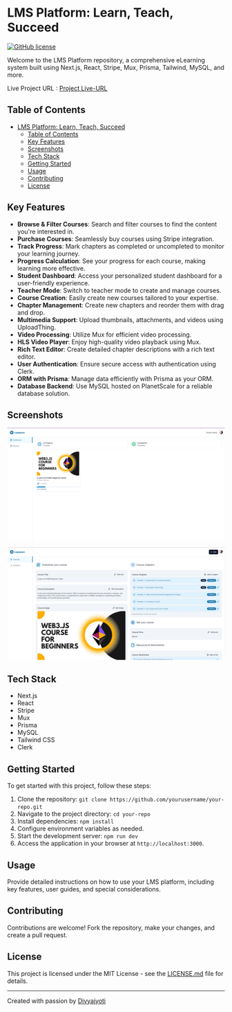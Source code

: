 # LMS Platform: Learn, Teach, Succeed

[![GitHub license](https://img.shields.io/badge/license-MIT-blue.svg)](LICENSE.md)

Welcome to the LMS Platform repository, a comprehensive eLearning system built using Next.js, React, Stripe, Mux, Prisma, Tailwind, MySQL, and more.

Live Project URL : [Project Live-URL]("/")

## Table of Contents

- [LMS Platform: Learn, Teach, Succeed](#lms-platform-learn-teach-succeed)
  - [Table of Contents](#table-of-contents)
  - [Key Features](#key-features)
  - [Screenshots](#screenshots)
  - [Tech Stack](#tech-stack)
  - [Getting Started](#getting-started)
  - [Usage](#usage)
  - [Contributing](#contributing)
  - [License](#license)

## Key Features

- **Browse & Filter Courses**: Search and filter courses to find the content you're interested in.
- **Purchase Courses**: Seamlessly buy courses using Stripe integration.
- **Track Progress**: Mark chapters as completed or uncompleted to monitor your learning journey.
- **Progress Calculation**: See your progress for each course, making learning more effective.
- **Student Dashboard**: Access your personalized student dashboard for a user-friendly experience.
- **Teacher Mode**: Switch to teacher mode to create and manage courses.
- **Course Creation**: Easily create new courses tailored to your expertise.
- **Chapter Management**: Create new chapters and reorder them with drag and drop.
- **Multimedia Support**: Upload thumbnails, attachments, and videos using UploadThing.
- **Video Processing**: Utilize Mux for efficient video processing.
- **HLS Video Player**: Enjoy high-quality video playback using Mux.
- **Rich Text Editor**: Create detailed chapter descriptions with a rich text editor.
- **User Authentication**: Ensure secure access with authentication using Clerk.
- **ORM with Prisma**: Manage data efficiently with Prisma as your ORM.
- **Database Backend**: Use MySQL hosted on PlanetScale for a reliable database solution.

## Screenshots

![Screenshot 1](screenshot_1.PNG)

![Screenshot 2](screenshot_2.PNG)

## Tech Stack

- Next.js
- React
- Stripe
- Mux
- Prisma
- MySQL
- Tailwind CSS
- Clerk

## Getting Started

To get started with this project, follow these steps:

1. Clone the repository: `git clone https://github.com/yourusername/your-repo.git`
2. Navigate to the project directory: `cd your-repo`
3. Install dependencies: `npm install`
4. Configure environment variables as needed.
5. Start the development server: `npm run dev`
6. Access the application in your browser at `http://localhost:3000`.

## Usage

Provide detailed instructions on how to use your LMS platform, including key features, user guides, and special considerations.

## Contributing

Contributions are welcome! Fork the repository, make your changes, and create a pull request.

## License

This project is licensed under the MIT License - see the [LICENSE.md](LICENSE.md) file for details.

---

Created with passion by [Divyajyoti](https://github.com/Divyajyoti1801)
